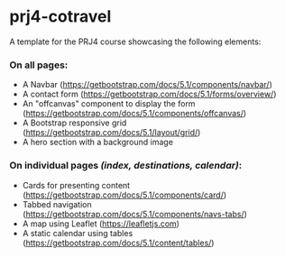 # prj4-cotravel
 
A template for the PRJ4 course showcasing the following elements:

### On all pages:
- A Navbar (https://getbootstrap.com/docs/5.1/components/navbar/)
- A contact form (https://getbootstrap.com/docs/5.1/forms/overview/)
- An "offcanvas" component to display the form (https://getbootstrap.com/docs/5.1/components/offcanvas/)
- A Bootstrap responsive grid (https://getbootstrap.com/docs/5.1/layout/grid/)
- A hero section with a background image

### On individual pages *(index, destinations, calendar)*:
- Cards for presenting content (https://getbootstrap.com/docs/5.1/components/card/)
- Tabbed navigation (https://getbootstrap.com/docs/5.1/components/navs-tabs/)
- A map using Leaflet (https://leafletjs.com)
- A static calendar using tables (https://getbootstrap.com/docs/5.1/content/tables/)
